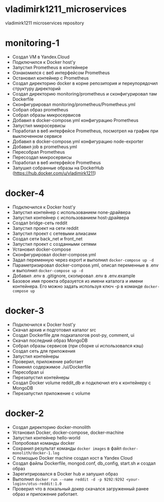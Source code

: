 # vladimirk1211_microservices
vladimirk1211 microservices repository

# monitoring-1
- Создал VM в Yandex.Cloud
- Подключился к Docker host'у
- Запустил Prometheus в контейнере
- Ознакомился с веб интерфейсом Prometheus
- Остановил контейнер с Prometheus
- Создал директорию docker в корне репозитория и переупорядочил структуру директорий
- Создал директорию monitoring/prometheus и сконфигурировал там Dockerfile
- Сконфигурировал monitoring/prometheus/Prometheus.yml
- Собрал образ prometheus
- Собрал образы микросервисов
- Добавил в docker-compose.yml конфигурацию Prometheus
- Запустил микросервисы
- Поработал в веб интерфейсе Prometheus, посмотрел на график при выключенном сервисе
- Добавил в docker-compose.yml конфигурацию node-exporter
- Добавил job в prometheus.yml
- Пересобрал Prometheus
- Пересоздал микросервисы
- Поработал в веб интерфейсе Prometheus
- Запушил собранные образы на DockerHub (https://hub.docker.com/u/vladimirk1211)

# docker-4
- Подключился к Docker host'у
- Запустил контейнер с использованием none-драйвера
- Запустил контейнер с использованием host-драйвера
- Создал bridge-сеть reddit
- Запустил проект на сети reddit
- Запустил проект с сетевыми алиасами
- Создал сети back_net и front_net
- Запустил проект с созданными сетями
- Установил docker-compose
- Сконфигурировал docker-compose.yml
- Задал переменную через export и выполнил `docker-compose up -d`
- Параметризировал docker-compose.yml, описал переменные в .env и выполнил `docker-compose up -d`
- Добавил .env в .gitignore, скопировал .env в .env.example
- Базовое имя проекта образуется из имени каталога и имени контейнера. Его можно задать используя ключ -p в команде `docker-compose up`

# docker-3
- Подключился к Docker host'у
- Скачал архив и подготовил каталог src
- Создал Dockerfile для подкаталогов post-py, comment, ui
- Скачал последний образ MongoDB
- Собрал образы сервисов (при сборке ui использовался кэш)
- Создал сеть для приложения
- Запустил контейнеры
- Проверил, приложение работает
- Поменял содержимое ./ui/Dockerfile
- Пересобрал ui
- Перезапустил контейнеры
- Создал Docker volume reddit_db и подключил его к контейнеру с MongoDB
- Перезапустил приложение с volume

# docker-2
- Создал директорию docker-monolith
- Установил Docker, docker-compose, docker-machine
- Запустил контейнер hello-world
- Попробовал команды docker
- Сохранил результат команды `docker images` в файл `docker-monolith/docker-1.log`
- С помощью Docker machine создал хост в Yandex Cloud
- Создал файлы Dockerfile, mongod.conf, db_config, start.sh и создал образ
- Зарегитрировался в Docker hub и запушил образ
- Выполнил `docker run --name reddit -d -p 9292:9292 <your-login>/otus-reddit:1.0`
- Проверил что в локальный докер скачался загруженный ранее образ и приложение работает.
